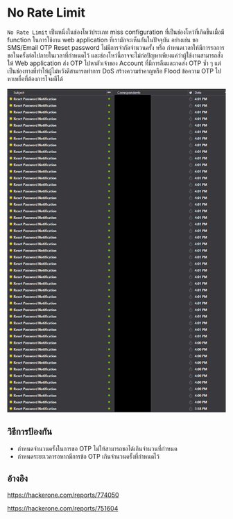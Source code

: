 # No Rate Limit

`No Rate Limit` เป็นหนึ่งในช่องโหว่ประเภท miss configuration ที่เป็นช่องโหว่ที่เกิดขึ้นเมื่อมี function ในการใช้งาน web application ที่เรามักจะเห็นกันในปัจจุบัน อย่างเช่น ขอ SMS/Email OTP Reset password ไม่มีการจำกัดจำนวนครั้ง หรือ กำหนดเวลาให้มีการรอการขอในครั้งต่อไปภายในเวลาที่กำหนดไว้ และช่องโหว่นี้อาจจะไม่ก่อปัญหาเพียงแค่ว่าผู้ใช้งานสามารถสั่งให้ Web application ส่ง OTP ไปหาตัวเจ้าของ Account ที่มีการลืมและกดส่ง OTP ซ้ำ ๆ แต่เป็นช่องทางที่ทำให้ผู้ไม่หวังดีสามารถทำการ DoS สร้างความรำคาญหรือ Flood ข้อความ OTP ไปหาเหยื่อที่ต้องการโจมตีได้

![image-20210401160835796](https://raw.githubusercontent.com/itsGno/itsGno.github.io/main/pics/image-20210401160835796.png)

## วิธีการป้องกัน

- กำหนดจำนวนครั้งในการขอ OTP ไม่ให้สามารถขอได้เกินจำนวนที่กำหนด
- กำหนดระยะเวลารอหากมีการข้อ OTP เกินจำนวนครั้งที่กำหนดไว้



## อ้างอิง

https://hackerone.com/reports/774050

https://hackerone.com/reports/751604
